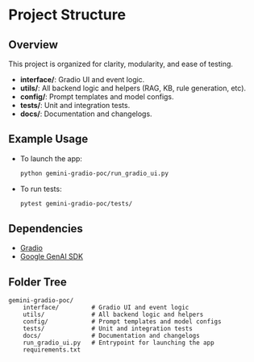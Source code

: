 # Project Structure

## Overview

This project is organized for clarity, modularity, and ease of testing.

- **interface/**: Gradio UI and event logic.
- **utils/**: All backend logic and helpers (RAG, KB, rule generation, etc).
- **config/**: Prompt templates and model configs.
- **tests/**: Unit and integration tests.
- **docs/**: Documentation and changelogs.

## Example Usage

- To launch the app:
  ```bash
  python gemini-gradio-poc/run_gradio_ui.py
  ```
- To run tests:
  ```bash
  pytest gemini-gradio-poc/tests/
  ```

## Dependencies

- [Gradio](https://www.gradio.app/docs/)
- [Google GenAI SDK](https://googleapis.github.io/python-genai/index.html)

## Folder Tree

```
gemini-gradio-poc/
    interface/         # Gradio UI and event logic
    utils/             # All backend logic and helpers
    config/            # Prompt templates and model configs
    tests/             # Unit and integration tests
    docs/              # Documentation and changelogs
    run_gradio_ui.py   # Entrypoint for launching the app
    requirements.txt
```
